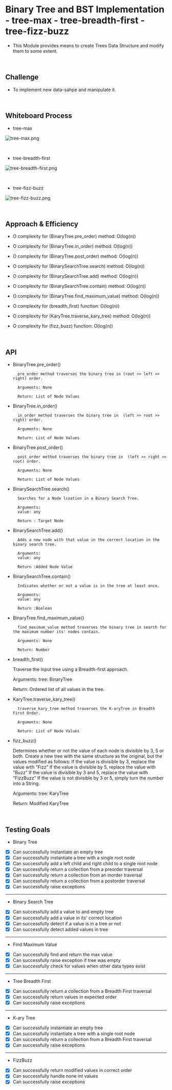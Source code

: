 # Binary Tree and BST Implementation - tree-max - tree-breadth-first - tree-fizz-buzz

- This Module provides means to create Trees Data Structure and modify them to some extent.

<br>

## Challenge

- To implement new data-sahpe and manipulate it.

<br>


## Whiteboard Process

- tree-max

![tree-max.png](assets/tree-max.png)

<br>

- tree-breadth-first

![tree-breadth-first.png](assets/tree-breadth-first.png)

<br>

- tree-fizz-buzz

![tree-fizz-buzz.png](assets/tree-fizz-buzz.png)

<br>

## Approach & Efficiency

- O complexity for (BinaryTree.pre_order) method: O(log(n))
- O complexity for (BinaryTree.in_order) method: O(log(n))
- O complexity for (BinaryTree.post_order) method: O(log(n))

- O complexity for (BinarySearchTree.search) method: O(log(n))
- O complexity for (BinarySearchTree.add) method: O(log(n))
- O complexity for (BinarySearchTree.contain) method: O(log(n))

- O complexity for (BinaryTree.find_maximum_value) method: O(log(n))

- O complexity for (breadth_first) function: O(log(n))

- O complexity for (KaryTree.traverse_kary_tree) method: O(log(n))
- O complexity for (fizz_buzz) function: O(log(n))

<br>

## API

- BinaryTree.pre_order()

        pre_order method traverses the binary tree in (root >> left >> right) order.

        Arguments: None

        Return: List of Node Values

- BinaryTree.in_order()

        in_order method traverses the binary tree in  (left >> root >> right) order.

        Arguments: None

        Return: List of Node Values

- BinaryTree.post_order()

        post_order method traverses the binary tree in  (left >> right >> root) order.

        Arguments: None

        Return: List of Node Values

- BinarySearchTree.search()

        Searches for a Node lcoation in a Binary Search Tree.

        Arguments:
        value: any

        Return : Target Node

- BinarySearchTree.add()

        Adds a new node with that value in the correct location in the binary search tree.

        Arguments:
        value: any

        Return :Added Node Value

- BinarySearchTree.contain()

        Indicates whether or not a value is in the tree at least once.

        Arguments:
        value: any

        Return :Boolean

- BinaryTree.find_maximum_value()

        find_maximum_value method traverses the binary tree in search for the maximum number its' nodes contain.

        Arguments: None

        Return: Number

- breadth_first()

    Traverse the input tree using a Breadth-first approach.

    Arguments:
    tree: BinaryTree

    Return:  Ordered list of all values in the tree.

- KaryTree.traverse_kary_tree()

        traverse_kary_tree method traverses the K-aryTree in Breadth First Order.

        Arguments: None

        Return: List of Node Values

- fizz_buzz()

    Determines whether or not the value of each node is divisible by 3, 5 or both.
    Create a new tree with the same structure as the original, but the values modified as follows:
    If the value is divisible by 3, replace the value with “Fizz”
    If the value is divisible by 5, replace the value with “Buzz”
    If the value is divisible by 3 and 5, replace the value with “FizzBuzz”
    If the value is not divisible by 3 or 5, simply turn the number into a String.

    Arguments:
    tree: KaryTree

    Return: Modified KaryTree

<br>

## Testing Goals

- Binary Tree

- [x] Can successfully instantiate an empty tree
- [x] Can successfully instantiate a tree with a single root node
- [x] Can successfully add a left child and right child to a single root node
- [x] Can successfully return a collection from a preorder traversal
- [x] Can successfully return a collection from an inorder traversal
- [x] Can successfully return a collection from a postorder traversal
- [x] Can successfully raise exceptions

---------------------------------------------------------------------------

- Binary Search Tree

- [x] Can successfully add a value to and empty tree
- [x] Can successfully add a value in its' correct location
- [x] Can successfully detect if a value is in a tree or not
- [x] Can successfully detect added values in tree

---------------------------------------------------------------------------

- Find Maximum Value

- [x] Can successfully find and return the max value
- [x] Can successfully raise exception if tree was empty
- [x] Can successfully check for values when other data types exist

---------------------------------------------------------------------------

- Tree Breadth First

- [x] Can successfully return a collection from a Breadth First traversal
- [x] Can successfully return values in expected order
- [x] Can successfully raise exceptions

---------------------------------------------------------------------------

- K-ary Tree

- [x] Can successfully instantiate an empty tree
- [x] Can successfully instantiate a tree with a single root node
- [x] Can successfully return a collection from a Breadth First traversal
- [x] Can successfully raise exceptions

---------------------------------------------------------------------------

- FizzBuzz

- [x] Can successfully return modified values in correct order
- [x] Can successfully handle none int values
- [x] Can successfully raise exceptions
